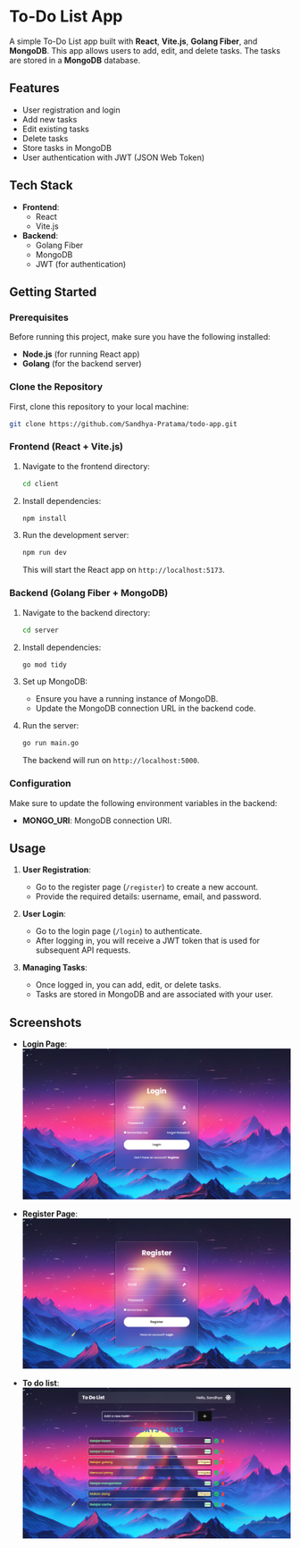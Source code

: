 
# To-Do List App

A simple To-Do List app built with **React**, **Vite.js**, **Golang Fiber**, and **MongoDB**. This app allows users to add, edit, and delete tasks. The tasks are stored in a **MongoDB** database.

## Features

- User registration and login
- Add new tasks
- Edit existing tasks
- Delete tasks
- Store tasks in MongoDB
- User authentication with JWT (JSON Web Token)

## Tech Stack

- **Frontend**: 
  - React
  - Vite.js
- **Backend**: 
  - Golang Fiber
  - MongoDB
  - JWT (for authentication)

## Getting Started

### Prerequisites

Before running this project, make sure you have the following installed:

- **Node.js** (for running React app)
- **Golang** (for the backend server)

### Clone the Repository

First, clone this repository to your local machine:

```bash
git clone https://github.com/Sandhya-Pratama/todo-app.git
```

### Frontend (React + Vite.js)

1. Navigate to the frontend directory:

   ```bash
   cd client
   ```

2. Install dependencies:

   ```bash
   npm install
   ```

3. Run the development server:

   ```bash
   npm run dev
   ```

   This will start the React app on `http://localhost:5173`.

### Backend (Golang Fiber + MongoDB)

1. Navigate to the backend directory:

   ```bash
   cd server
   ```

2. Install dependencies:

   ```bash
   go mod tidy
   ```

3. Set up MongoDB:

   - Ensure you have a running instance of MongoDB.
   - Update the MongoDB connection URL in the backend code.

4. Run the server:

   ```bash
   go run main.go
   ```

   The backend will run on `http://localhost:5000`.

### Configuration

Make sure to update the following environment variables in the backend:

- **MONGO_URI**: MongoDB connection URI.

## Usage

1. **User Registration**: 
   - Go to the register page (`/register`) to create a new account.
   - Provide the required details: username, email, and password.

2. **User Login**: 
   - Go to the login page (`/login`) to authenticate.
   - After logging in, you will receive a JWT token that is used for subsequent API requests.

3. **Managing Tasks**:
   - Once logged in, you can add, edit, or delete tasks.
   - Tasks are stored in MongoDB and are associated with your user.

## Screenshots

- **Login Page**:
  ![Screenshot 1](client/public/ss/screenshot2.png)

- **Register Page**:
  ![Screenshot 2](client/public/ss/screenshot3.png)

- **To do list**:
  ![Screenshot 3](client/public/ss/screenshot1.png)



